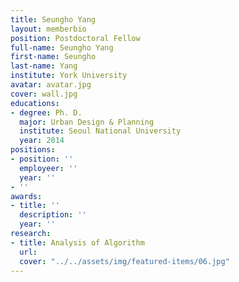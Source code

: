 ```yaml
---
title: Seungho Yang
layout: memberbio
position: Postdoctoral Fellow
full-name: Seungho Yang
first-name: Seungho
last-name: Yang
institute: York University
avatar: avatar.jpg
cover: wall.jpg
educations:
- degree: Ph. D.
  major: Urban Design & Planning
  institute: Seoul National University
  year: 2014
positions:
- position: ''
  employeer: ''
  year: ''
- ''
awards:
- title: ''
  description: ''
  year: ''
research:
- title: Analysis of Algorithm
  url: 
  cover: "../../assets/img/featured-items/06.jpg"
---
```


